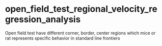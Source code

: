 # open_field_test_regional_velocity_regression_analysis
Open field test have different corner, border, center regions which mice or rat represents specific behavior in standard line frontiers
